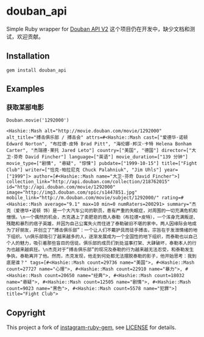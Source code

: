 # douban_api
Simple Ruby wrapper for [Douban API V2](http://developers.douban.com/wiki/?title=api_v2)
这个项目仍在开发中，缺少文档和测试，欢迎贡献。
## Installation
    gem install douban_api
    
## Examples

###  获取某部电影
    Douban.movie('1292000')

    <Hashie::Mash alt="http://movie.douban.com/movie/1292000" alt_title="搏击俱乐部 / 搏击会" attrs=#<Hashie::Mash cast=["爱德华·诺顿 Edward Norton", "布拉德·皮特 Brad Pitt", "海伦娜·邦汉·卡特 Helena Bonham Carter", "杰瑞德·莱托 Jared Leto"] country=["美国", "德国"] director=["大卫·芬奇 David Fincher"] language=["英语"] movie_duration=["139 分钟"] movie_type=["剧情", "悬疑", "惊悚"] pubdate=["1999-10-15"] title=["Fight Club"] writer=["恰克·帕拉尼克 Chuck Palahniuk", "Jim Uhls"] year=["1999"]> author=[#<Hashie::Mash name="大卫·芬奇 David Fincher">] collection_link="http://api.douban.com/collection/218762015" id="http://api.douban.com/movie/1292000" image="http://img3.douban.com/spic/s1447851.jpg" mobile_link="http://m.douban.com/movie/subject/1292000/" rating=#<Hashie::Mash average="9.1" max=10 min=0 numRaters=200291> summary="杰克（爱德华•诺顿 饰）是一个大汽车公司的职员，患有严重的失眠症，对周围的一切充满危机和憎恨。\n一个偶然的机会，杰克遇上了卖肥皂的商人泰勒（布拉德•皮特），一个浑身充满叛逆、残酷和暴烈的痞子英雄，并因为自己公寓失火而住进了泰勒破旧不堪的家中。两人因缘际会地成为了好朋友，并创立了“搏击俱乐部”：一个让人们不戴护具而徒手搏击，宗旨在于发泄情绪的地下组织。\n俱乐部吸引了越来越多的人，逐渐发展成为一个全国性的地下组织，而泰勒也以自己个人的魅力，吸引着那些盲目的信徒。俱乐部的成员们到处滋事打架、大肆破坏，泰勒本人的行为也越来越疯狂。\n杰克对于“搏击俱乐部”的现况及泰勒的行为越来越无法忍受，和泰勒发生争执，泰勒离开了他。然而，杰克发现，他走到何处都无法摆脱泰勒的影子，他开始思考：我到底是谁？" tags=[#<Hashie::Mash count=29736 name="美国">, #<Hashie::Mash count=27727 name="心理">, #<Hashie::Mash count=22910 name="暴力">, #<Hashie::Mash count=20650 name="经典">, #<Hashie::Mash count=18032 name="悬疑">, #<Hashie::Mash count=12505 name="剧情">, #<Hashie::Mash count=9023 name="黑色">, #<Hashie::Mash count=5578 name="犯罪">] title="Fight Club">
    
    
## Copyright
This project a fork of [instagram-ruby-gem](https://github.com/Instagram/instagram-ruby-gem),  see [LICENSE](https://github.com/seansay/douban_api/blob/master/LICENSE.md) for details.